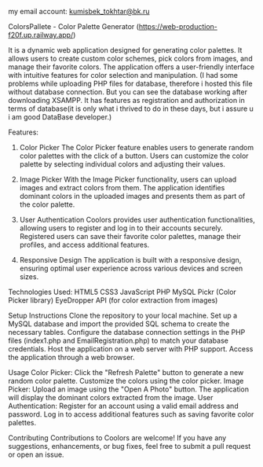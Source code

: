 my email account: kumisbek_tokhtar@bk.ru


ColorsPallete - Color Palette Generator (https://web-production-f20f.up.railway.app/)

It is a dynamic web application designed for generating color palettes. It allows users to create custom color schemes, pick colors from images, and manage their favorite colors. The application offers a user-friendly interface with intuitive features for color selection and manipulation.
(I had some problems while uploading PHP files for database, therefore i hosted this file without database connection. But you can see the database working after downloading XSAMPP. It has features as registration and authorization in terms of database(it is only what i thrived to do in these days, but i assure u i am good DataBase developer.)

Features:

  1. Color Picker
The Color Picker feature enables users to generate random color palettes with the click of a button.
Users can customize the color palette by selecting individual colors and adjusting their values.

  3. Image Picker
With the Image Picker functionality, users can upload images and extract colors from them.
The application identifies dominant colors in the uploaded images and presents them as part of the color palette.
  
  4. User Authentication
Coolors provides user authentication functionalities, allowing users to register and log in to their accounts securely.
Registered users can save their favorite color palettes, manage their profiles, and access additional features.
  
  5. Responsive Design
The application is built with a responsive design, ensuring optimal user experience across various devices and screen sizes.

Technologies Used:
  HTML5
  CSS3
  JavaScript
  PHP
  MySQL
  Pickr (Color Picker library)
  EyeDropper API (for color extraction from images)
  
Setup Instructions
  Clone the repository to your local machine.
  Set up a MySQL database and import the provided SQL schema to create the necessary tables.
  Configure the database connection settings in the PHP files (index1.php and EmailRegistration.php) to match your database credentials.
  Host the application on a web server with PHP support.
  Access the application through a web browser.
  
Usage
  Color Picker: Click the "Refresh Palette" button to generate a new random color palette. Customize the colors using the color picker.
  Image Picker: Upload an image using the "Open A Photo" button. The application will display the dominant colors extracted from the image.
  User Authentication: Register for an account using a valid email address and password. Log in to access additional features such as saving favorite color palettes.

Contributing
  Contributions to Coolors are welcome! If you have any suggestions, enhancements, or bug fixes, feel free to submit a pull request or open an issue.
